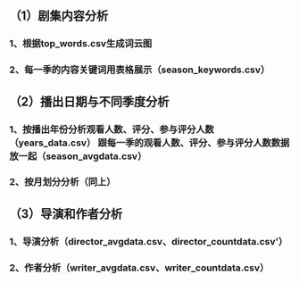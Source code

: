 ## （1）剧集内容分析

### 1、根据top_words.csv生成词云图

### 2、每一季的内容关键词用表格展示（season_keywords.csv）

## （2）播出日期与不同季度分析

### 1、按播出年份分析观看人数、评分、参与评分人数（years_data.csv） 跟每一季的观看人数、评分、参与评分人数数据放一起（season_avgdata.csv）

### 2、按月划分分析（同上）

## （3）**导演和作者分析**

### 1、导演分析（director_avgdata.csv、director_countdata.csv'）

### 2、作者分析（writer_avgdata.csv、writer_countdata.csv）

